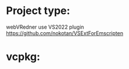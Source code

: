 # Project type:
webVRedner use VS2022 plugin https://github.com/nokotan/VSExtForEmscripten

# vcpkg:
